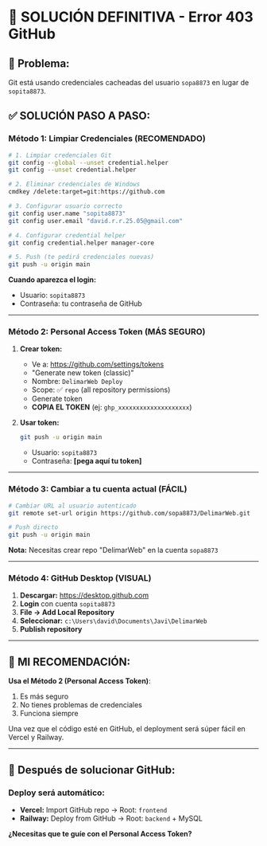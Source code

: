 # 🔧 SOLUCIÓN DEFINITIVA - Error 403 GitHub

## 🚨 **Problema:**
Git está usando credenciales cacheadas del usuario `sopa8873` en lugar de `sopita8873`.

## ✅ **SOLUCIÓN PASO A PASO:**

### **Método 1: Limpiar Credenciales (RECOMENDADO)**

```bash
# 1. Limpiar credenciales Git
git config --global --unset credential.helper
git config --unset credential.helper

# 2. Eliminar credenciales de Windows
cmdkey /delete:target=git:https://github.com

# 3. Configurar usuario correcto
git config user.name "sopita8873"
git config user.email "david.r.r.25.05@gmail.com"

# 4. Configurar credential helper
git config credential.helper manager-core

# 5. Push (te pedirá credenciales nuevas)
git push -u origin main
```

**Cuando aparezca el login:**
- Usuario: `sopita8873`
- Contraseña: tu contraseña de GitHub

---

### **Método 2: Personal Access Token (MÁS SEGURO)**

1. **Crear token:**
   - Ve a: https://github.com/settings/tokens
   - "Generate new token (classic)"
   - Nombre: `DelimarWeb Deploy`
   - Scope: ✅ `repo` (all repository permissions)
   - Generate token
   - **COPIA EL TOKEN** (ej: `ghp_xxxxxxxxxxxxxxxxxxxx`)

2. **Usar token:**
   ```bash
   git push -u origin main
   ```
   - Usuario: `sopita8873`
   - Contraseña: **[pega aquí tu token]**

---

### **Método 3: Cambiar a tu cuenta actual (FÁCIL)**

```bash
# Cambiar URL al usuario autenticado
git remote set-url origin https://github.com/sopa8873/DelimarWeb.git

# Push directo
git push -u origin main
```

**Nota:** Necesitas crear repo "DelimarWeb" en la cuenta `sopa8873`

---

### **Método 4: GitHub Desktop (VISUAL)**

1. **Descargar:** https://desktop.github.com
2. **Login** con cuenta `sopita8873`
3. **File → Add Local Repository**
4. **Seleccionar:** `c:\Users\david\Documents\Javi\DelimarWeb`
5. **Publish repository**

---

## 🎯 **MI RECOMENDACIÓN:**

**Usa el Método 2 (Personal Access Token)**:
1. Es más seguro
2. No tienes problemas de credenciales
3. Funciona siempre

Una vez que el código esté en GitHub, el deployment será súper fácil en Vercel y Railway.

---

## 🚀 **Después de solucionar GitHub:**

### **Deploy será automático:**
- **Vercel:** Import GitHub repo → Root: `frontend`
- **Railway:** Deploy from GitHub → Root: `backend` + MySQL

**¿Necesitas que te guíe con el Personal Access Token?**
